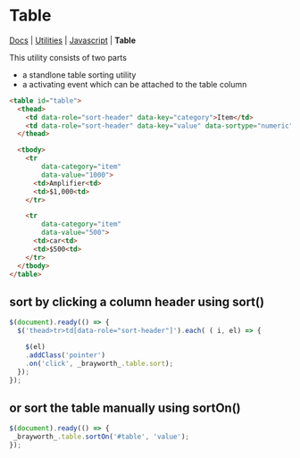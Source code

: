 # Table

[Docs](.) | [Utilities](utilities) | [Javascript](utilities_javascript) | **Table**

This utility consists of two parts

* a standlone table sorting utility
* a activating event which can be attached to the table column

```html
<table id="table">
  <thead>
    <td data-role="sort-header" data-key="category">Item</td>
    <td data-role="sort-header" data-key="value" data-sortype="numeric">Item</td>
  </thead>

  <tbody>
    <tr
        data-category="item"
        data-value="1000">
      <td>Amplifier<td>
      <td>$1,000<td>
    </tr>

    <tr
        data-category="item"
        data-value="500">
      <td>car<td>
      <td>$500<td>
    </tr>
  </tbody>
</table>
```

## sort by clicking a column header using sort()

```javascript
$(document).ready(() => {
  $('thead>tr>td[data-role="sort-header"]').each( ( i, el) => {

    $(el)
    .addClass('pointer')
    .on('click', _brayworth_.table.sort);
  });
});
```

## or sort the table manually using sortOn()

```javascript
$(document).ready(() => {
 _brayworth_.table.sortOn('#table', 'value');
});
```
